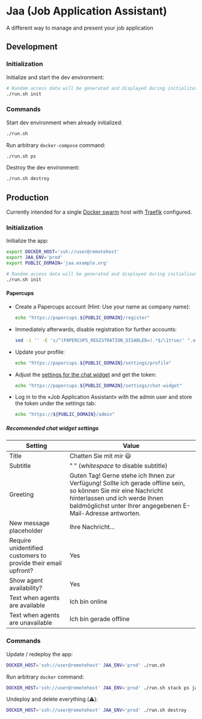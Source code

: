 # Jaa (Job Application Assistant)

A different way to manage and present your job application

## Development

### Initialization

Initialize and start the dev environment:
```bash
# Random access data will be generated and displayed during initialization
./run.sh init
```

### Commands

Start dev environment when already initialized:
```bash
./run.sh
```

Run arbitrary `docker-compose` command:
```bash
./run.sh ps
```

Destroy the dev environment:
```bash
./run.sh destroy
```

## Production

Currently intended for a single [Docker swarm](https://docs.docker.com/engine/swarm/) host with [Traefik](https://traefik.io/traefik/) configured.

### Initialization

Initialize the app:
```bash
export DOCKER_HOST='ssh://user@remotehost'
export JAA_ENV='prod'
export PUBLIC_DOMAIN='jaa.example.org'

# Random access data will be generated and displayed during initialization
./run.sh init
```

#### Papercups
* Create a Papercups account (Hint: Use your name as company name):
  ```bash
  echo "https://papercups.${PUBLIC_DOMAIN}/register"
  ```
* Immediately afterwards, disable registration for further accounts:
  ```bash
  sed -i '' -E 's/^(PAPERCUPS_REGISTRATION_DISABLED=).*$/\1true/' ".env.${JAA_ENV}" && ./run.sh
  ```
* Update your profile:
  ```bash
  echo "https://papercups.${PUBLIC_DOMAIN}/settings/profile"
  ```
* Adjust the [settings for the chat widget](#recommended-chat-widget-settings) and get the token:
  ```bash
  echo "https://papercups.${PUBLIC_DOMAIN}/settings/chat-widget"
  ```
* Log in to the «Job Application Assistant» with the admin user and store the token under the settings tab:
  ```bash
  echo "https://${PUBLIC_DOMAIN}/admin"
  ```

##### Recommended chat widget settings
| Setting | Value |
|---|---|
| Title | Chatten Sie mit mir 😃 |
| Subtitle | " " (_whitespace_ to disable subtitle) |
| Greeting | Guten Tag! Gerne stehe ich Ihnen zur Verfügung! Sollte ich gerade offline sein, so können Sie mir eine Nachricht hinterlassen und ich werde Ihnen baldmöglichst unter Ihrer angegebenen E-Mail-Adresse antworten. |
| New message placeholder | Ihre Nachricht... |
| Require unidentified customers to provide their email upfront? | Yes |
| Show agent availability? | Yes |
| Text when agents are available | Ich bin online |
| Text when agents are unavailable | Ich bin gerade offline |

### Commands

Update / redeploy the app:
```bash
DOCKER_HOST='ssh://user@remotehost' JAA_ENV='prod' ./run.sh
```

Run arbitrary `docker` command:
```bash
DOCKER_HOST='ssh://user@remotehost' JAA_ENV='prod' ./run.sh stack ps jaa
```

Undeploy and delete everything (⚠️):
```bash
DOCKER_HOST='ssh://user@remotehost' JAA_ENV='prod' ./run.sh destroy
```


